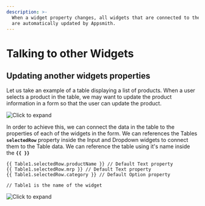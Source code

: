 ```yaml
---
description: >-
  When a widget property changes, all widgets that are connected to the property
  are automatically updated by Appsmith.
---
```


# Talking to other Widgets

## Updating another widgets properties

Let us take an example of a table displaying a list of products. When a user selects a product in the table, we may want to update the product information in a form so that the user can update the product.

![Click to expand](../../.gitbook/assets/table-form.gif)

In order to achieve this, we can connect the data in the table to the properties of each of the widgets in the form. We can references the Tables **`selectedRow`** property inside the Input and Dropdown widgets to connect them to the Table data. We can reference the table using it's name inside the **`{{ }}`**

```text
{{ Table1.selectedRow.productName }} // Default Text property
{{ Table1.selectedRow.mrp }} // Default Text property
{{ Table1.selectedRow.category }} // Default Option property

// Table1 is the name of the widget
```

![Click to expand](../../.gitbook/assets/form-table.gif)

